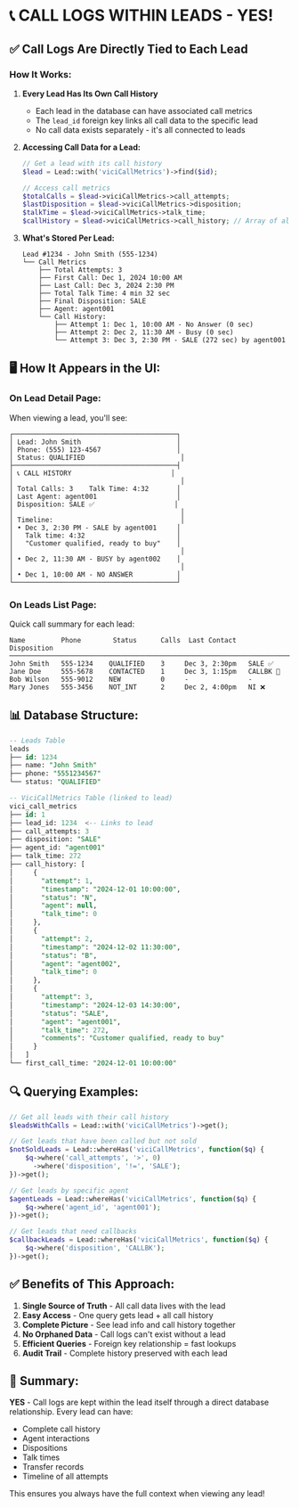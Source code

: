 # 📞 CALL LOGS WITHIN LEADS - YES!

## ✅ **Call Logs Are Directly Tied to Each Lead**

### **How It Works:**

1. **Every Lead Has Its Own Call History**
   - Each lead in the database can have associated call metrics
   - The `lead_id` foreign key links all call data to the specific lead
   - No call data exists separately - it's all connected to leads

2. **Accessing Call Data for a Lead:**
   ```php
   // Get a lead with its call history
   $lead = Lead::with('viciCallMetrics')->find($id);
   
   // Access call metrics
   $totalCalls = $lead->viciCallMetrics->call_attempts;
   $lastDisposition = $lead->viciCallMetrics->disposition;
   $talkTime = $lead->viciCallMetrics->talk_time;
   $callHistory = $lead->viciCallMetrics->call_history; // Array of all calls
   ```

3. **What's Stored Per Lead:**
   ```
   Lead #1234 - John Smith (555-1234)
   └── Call Metrics
       ├── Total Attempts: 3
       ├── First Call: Dec 1, 2024 10:00 AM
       ├── Last Call: Dec 3, 2024 2:30 PM
       ├── Total Talk Time: 4 min 32 sec
       ├── Final Disposition: SALE
       ├── Agent: agent001
       └── Call History:
           ├── Attempt 1: Dec 1, 10:00 AM - No Answer (0 sec)
           ├── Attempt 2: Dec 2, 11:30 AM - Busy (0 sec)
           └── Attempt 3: Dec 3, 2:30 PM - SALE (272 sec) by agent001
   ```

## 🖥️ **How It Appears in the UI:**

### **On Lead Detail Page:**
When viewing a lead, you'll see:

```
┌─────────────────────────────────────────┐
│ Lead: John Smith                        │
│ Phone: (555) 123-4567                   │
│ Status: QUALIFIED                        │
├─────────────────────────────────────────┤
│ 📞 CALL HISTORY                         │
│                                          │
│ Total Calls: 3    Talk Time: 4:32       │
│ Last Agent: agent001                    │
│ Disposition: SALE ✅                    │
│                                          │
│ Timeline:                                │
│ • Dec 3, 2:30 PM - SALE by agent001     │
│   Talk time: 4:32                       │
│   "Customer qualified, ready to buy"    │
│                                          │
│ • Dec 2, 11:30 AM - BUSY by agent002    │
│                                          │
│ • Dec 1, 10:00 AM - NO ANSWER           │
└─────────────────────────────────────────┘
```

### **On Leads List Page:**
Quick call summary for each lead:

```
Name         Phone        Status      Calls  Last Contact    Disposition
─────────────────────────────────────────────────────────────────────────
John Smith   555-1234    QUALIFIED    3     Dec 3, 2:30pm   SALE ✅
Jane Doe     555-5678    CONTACTED    1     Dec 3, 1:15pm   CALLBK 📅
Bob Wilson   555-9012    NEW          0     -               - 
Mary Jones   555-3456    NOT_INT      2     Dec 2, 4:00pm   NI ❌
```

## 📊 **Database Structure:**

```sql
-- Leads Table
leads
├── id: 1234
├── name: "John Smith"
├── phone: "5551234567"
└── status: "QUALIFIED"

-- ViciCallMetrics Table (linked to lead)
vici_call_metrics
├── id: 1
├── lead_id: 1234  <-- Links to lead
├── call_attempts: 3
├── disposition: "SALE"
├── agent_id: "agent001"
├── talk_time: 272
├── call_history: [
│     {
│       "attempt": 1,
│       "timestamp": "2024-12-01 10:00:00",
│       "status": "N",
│       "agent": null,
│       "talk_time": 0
│     },
│     {
│       "attempt": 2,
│       "timestamp": "2024-12-02 11:30:00",
│       "status": "B",
│       "agent": "agent002",
│       "talk_time": 0
│     },
│     {
│       "attempt": 3,
│       "timestamp": "2024-12-03 14:30:00",
│       "status": "SALE",
│       "agent": "agent001",
│       "talk_time": 272,
│       "comments": "Customer qualified, ready to buy"
│     }
│   ]
└── first_call_time: "2024-12-01 10:00:00"
```

## 🔍 **Querying Examples:**

```php
// Get all leads with their call history
$leadsWithCalls = Lead::with('viciCallMetrics')->get();

// Get leads that have been called but not sold
$notSoldLeads = Lead::whereHas('viciCallMetrics', function($q) {
    $q->where('call_attempts', '>', 0)
      ->where('disposition', '!=', 'SALE');
})->get();

// Get leads by specific agent
$agentLeads = Lead::whereHas('viciCallMetrics', function($q) {
    $q->where('agent_id', 'agent001');
})->get();

// Get leads that need callbacks
$callbackLeads = Lead::whereHas('viciCallMetrics', function($q) {
    $q->where('disposition', 'CALLBK');
})->get();
```

## ✅ **Benefits of This Approach:**

1. **Single Source of Truth** - All call data lives with the lead
2. **Easy Access** - One query gets lead + all call history
3. **Complete Picture** - See lead info and call history together
4. **No Orphaned Data** - Call logs can't exist without a lead
5. **Efficient Queries** - Foreign key relationship = fast lookups
6. **Audit Trail** - Complete history preserved with each lead

## 🎯 **Summary:**

**YES** - Call logs are kept within the lead itself through a direct database relationship. Every lead can have:
- Complete call history
- Agent interactions
- Dispositions
- Talk times
- Transfer records
- Timeline of all attempts

This ensures you always have the full context when viewing any lead!


